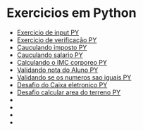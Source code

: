 # Exercicios em Python

* [Exercicio de input PY](https://github.com/Josucka/exerciciosaula6/blob/main/exe1.py)
* [Exercicio de verificação PY](https://github.com/Josucka/exerciciosaula6/blob/main/exe2.py)
* [Cauculando imposto PY](https://github.com/Josucka/exerciciosaula6/blob/main/exe3.py)
* [Cauculando salario PY](https://github.com/Josucka/exerciciosaula6/blob/main/exe4.py)
* [Calculando o IMC corporeo PY](https://github.com/Josucka/exerciciosaula6/blob/main/exe5.py)
* [Validando nota do Aluno PY](https://github.com/Josucka/exerciciosaula6/blob/main/exe6.py)
* [Validando se os numeros sao iguais PY](https://github.com/Josucka/exerciciosaula6/blob/main/exe7.py)
* [Desafio do Caixa eletronico PY](https://github.com/Josucka/exerciciosaula6/blob/main/caixa_eletronico.py)
* [Desafio calcular area do terreno PY](https://github.com/Josucka/exerciciosaula6/blob/main/definicao.py)
* []()
* []()
* []()
* []()



